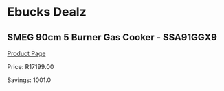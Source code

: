 
# Ebucks Dealz
## SMEG 90cm 5 Burner Gas Cooker - SSA91GGX9
[Product Page](https://www.ebucks.com/web/shop/productSelected.do?prodId=894852457&catId=704989856)

Price: R17199.00

Savings: 1001.0


	
